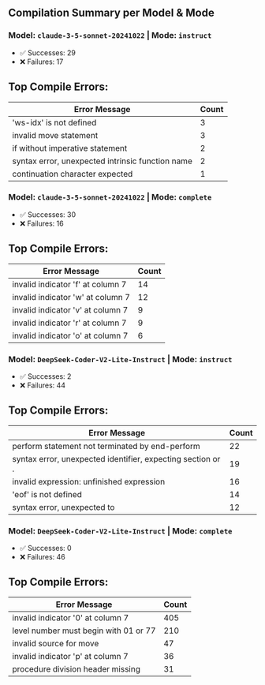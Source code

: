 
## Compilation Summary per Model & Mode

### Model: `claude-3-5-sonnet-20241022` | Mode: `instruct`
- ✅ Successes: 29
- ❌ Failures: 17

## Top Compile Errors:
| Error Message | Count |
|---------------|-------|
| 'ws-idx' is not defined | 3 |
| invalid move statement | 3 |
| if without imperative statement | 2 |
| syntax error, unexpected intrinsic function name | 2 |
| continuation character expected | 1 |

### Model: `claude-3-5-sonnet-20241022` | Mode: `complete`
- ✅ Successes: 30
- ❌ Failures: 16

## Top Compile Errors:
| Error Message | Count |
|---------------|-------|
| invalid indicator 'f' at column 7 | 14 |
| invalid indicator 'w' at column 7 | 12 |
| invalid indicator 'v' at column 7 | 9 |
| invalid indicator 'r' at column 7 | 9 |
| invalid indicator 'o' at column 7 | 6 |

### Model: `DeepSeek-Coder-V2-Lite-Instruct` | Mode: `instruct`
- ✅ Successes: 2
- ❌ Failures: 44

## Top Compile Errors:
| Error Message | Count |
|---------------|-------|
| perform statement not terminated by end-perform | 22 |
| syntax error, unexpected identifier, expecting section or . | 19 |
| invalid expression: unfinished expression | 16 |
| 'eof' is not defined | 14 |
| syntax error, unexpected to | 12 |

### Model: `DeepSeek-Coder-V2-Lite-Instruct` | Mode: `complete`
- ✅ Successes: 0
- ❌ Failures: 46

## Top Compile Errors:
| Error Message | Count |
|---------------|-------|
| invalid indicator '0' at column 7 | 405 |
| level number must begin with 01 or 77 | 210 |
| invalid source for move | 47 |
| invalid indicator 'p' at column 7 | 36 |
| procedure division header missing | 31 |

